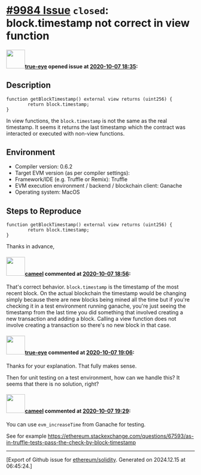 # [\#9984 Issue](https://github.com/ethereum/solidity/issues/9984) `closed`: block.timestamp not correct in view function

#### <img src="https://avatars.githubusercontent.com/u/46362478?u=0f3ea7b47b462ac6082481c2b462d58c0646072a&v=4" width="50">[true-eye](https://github.com/true-eye) opened issue at [2020-10-07 18:35](https://github.com/ethereum/solidity/issues/9984):

<!--## Prerequisites

- First, many thanks for taking part in the community. We really appreciate that.
- We realize there is a lot of information requested here. We ask only that you do your best to provide as much information as possible so we can better help you.
- Support questions are better asked in one of the following locations:
	- [Solidity chat](https://gitter.im/ethereum/solidity)
	- [Stack Overflow](https://ethereum.stackexchange.com/)
- Ensure the issue isn't already reported.
- The issue should be reproducible with the latest solidity version; however, this isn't a hard requirement and being reproducible with an older version is sufficient.
-->

## Description

<!--Please shortly describe the bug you have found, and what you expect instead.-->
```
function getBlockTimestamp() external view returns (uint256) {
        return block.timestamp;
}
```
In view functions, the `block.timestamp` is not the same as the real timestamp. It seems it returns the last timestamp which the contract was interacted or executed with non-view functions.

## Environment

- Compiler version: 0.6.2
- Target EVM version (as per compiler settings): 
- Framework/IDE (e.g. Truffle or Remix): Truffle
- EVM execution environment / backend / blockchain client: Ganache
- Operating system: MacOS

## Steps to Reproduce

<!--
Please provide a *minimal* source code example to trigger the bug you have found.
Please also mention any command line flags that are necessary for triggering the bug.
Provide as much information as necessary to reproduce the bug.

```solidity
// Some *minimal* Solidity source code to reproduce the bug.
// ...
```
-->

```
function getBlockTimestamp() external view returns (uint256) {
        return block.timestamp;
}
```

Thanks in advance,

#### <img src="https://avatars.githubusercontent.com/u/137030?v=4" width="50">[cameel](https://github.com/cameel) commented at [2020-10-07 18:56](https://github.com/ethereum/solidity/issues/9984#issuecomment-705130838):

That's correct behavior. `block.timestamp` is the timestamp of the most recent block. On the actual blockchain the timestamp would be changing simply because there are new blocks being mined all the time but if you're checking it in a test environment running ganache, you're just seeing the timestamp from the last time you did something that involved creating a new transaction and adding a block. Calling a view function does not involve creating a transaction so there's no new block in that case.

#### <img src="https://avatars.githubusercontent.com/u/46362478?u=0f3ea7b47b462ac6082481c2b462d58c0646072a&v=4" width="50">[true-eye](https://github.com/true-eye) commented at [2020-10-07 19:06](https://github.com/ethereum/solidity/issues/9984#issuecomment-705135500):

Thanks for your explanation. That fully makes sense.

Then for unit testing on a test environment, how can we handle this?
It seems that there is no solution, right?

#### <img src="https://avatars.githubusercontent.com/u/137030?v=4" width="50">[cameel](https://github.com/cameel) commented at [2020-10-07 19:29](https://github.com/ethereum/solidity/issues/9984#issuecomment-705147323):

You can use `evm_increaseTime` from Ganache for testing.

See for example https://ethereum.stackexchange.com/questions/67593/as-in-truffle-tests-pass-the-check-by-block-timestamp


-------------------------------------------------------------------------------



[Export of Github issue for [ethereum/solidity](https://github.com/ethereum/solidity). Generated on 2024.12.15 at 06:45:24.]
